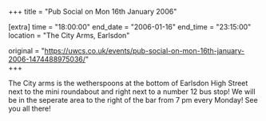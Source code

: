 +++
title = "Pub Social on Mon 16th January 2006"

[extra]
time = "18:00:00"
end_date = "2006-01-16"
end_time = "23:15:00"
location = "The City Arms, Earlsdon"

original = "https://uwcs.co.uk/events/pub-social-on-mon-16th-january-2006-1474488975036/"    
+++

The City arms is the wetherspoons at the bottom of Earlsdon High Street next to the mini roundabout and right next to a number 12 bus stop\! We will be in the seperate area to the right of the bar from 7 pm every Monday\! See you all there\!

